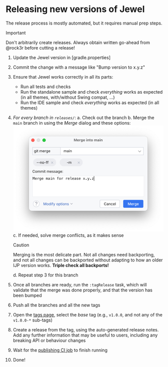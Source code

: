 # Releasing new versions of Jewel

The release process is mostly automated, but it requires manual prep steps.

> [!IMPORTANT]
> Don't arbitrarily create releases. Always obtain written go-ahead from @rock3r before cutting a release!

1. Update the Jewel version in [gradle.properties]
2. Commit the change with a message like "Bump version to x.y.z"
3. Ensure that Jewel works correctly in all its parts:
    * Run all tests and checks
    * Run the standalone sample and check _everything_ works as expected (in all themes, with/without Swing compat, ...)
    * Run the IDE sample and check _everything_ works as expected (in all themes)
4. _For every branch in `releases/`_:
   a. Check out the branch
   b. Merge the `main` branch in using the _Merge_ dialog and these options:
   ![The merge dialog showing the --ff option and a custom commit message for the merge commit](art/docs/merge-dialog.png)
   c. If needed, solve merge conflicts, as it makes sense
   > [!CAUTION]
   > Merging is the most delicate part. Not all changes need backporting, and not all changes can be
   > backported without adapting to how an older IJP version works. **Triple check all backports!**

   d. Repeat step 3 for this branch
5. Once all branches are ready, run the `:tagRelease` task, which will validate that the merge was done properly, and
   that the version has been bumped
6. Push all the branches and all the new tags
7. Open the [tags page](https://github.com/JetBrains/jewel/tags), select the _base_ tag (e.g., `v1.0.0`, and not any of
   the `v1.0.0-*` sub-tags)
8. Create a release from the tag, using the auto-generated release notes. Add any further information that may be useful
   to users, including any breaking API or behaviour changes
9. Wait for the [publishing CI job](https://github.com/JetBrains/jewel/actions/workflows/publish.yml) to finish running
10. Done!
